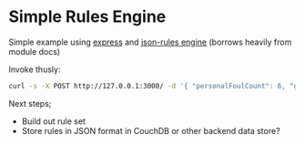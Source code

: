 # Simple Rules Engine

Simple example using [express](https://expressjs.com/) and [json-rules engine](https://github.com/cachecontrol/json-rules-engine) (borrows heavily from module docs)

Invoke thusly:

```bash
curl -s -X POST http://127.0.0.1:3000/ -d '{ "personalFoulCount": 6, "gameDuration": 40 }' -H 'Content-type: application/json'

```

Next steps;

* Build out rule set
* Store rules in JSON format in CouchDB or other backend data store?